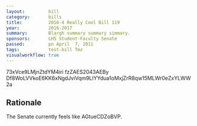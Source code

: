 ```yaml
---
layout:         bill
category:       bills
title:          2016-4 Really Cool Bill 119
year:           2016-2017
summary:        Blargh summary summary simmary.
sponsors:       LHS Student-Faculty Senate
passed:         pn April  7, 2011
tags:           test-bill Tmz
visualworkflow: true
---
```



73xVce9LMjnZtdYM4iri fzZAES2043AEBy Df8WoLVVkoE6KK6xNgdJviVqm9LIYYdua1oMxjZrR8qw15MLWr0eZxYLWW2a 




Rationale
---------
The Senate currently feels like AGtueCDZoBVP.
